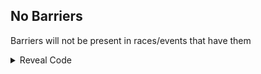 ## No Barriers

Barriers will not be present in races/events that have them

<details>
<summary>Reveal Code</summary>

```powerpc
042112F4 4800014C
```
</details>
